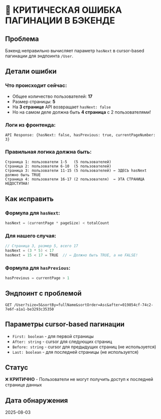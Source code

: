# 🐛 КРИТИЧЕСКАЯ ОШИБКА ПАГИНАЦИИ В БЭКЕНДЕ

## Проблема
Бэкенд неправильно вычисляет параметр `hasNext` в cursor-based пагинации для эндпоинта `/User`.

## Детали ошибки

### Что происходит сейчас:
- Общее количество пользователей: **17**
- Размер страницы: **5**
- На **3 странице** API возвращает `hasNext: false`
- Но на самом деле должна быть **4 страница** с 2 пользователями!

### Логи из фронтенда:
```
API Response: {hasNext: false, hasPrevious: true, currentPageNumber: 3}
```

### Правильная логика должна быть:
```
Страница 1: пользователи 1-5   (5 пользователей)
Страница 2: пользователи 6-10  (5 пользователей) 
Страница 3: пользователи 11-15 (5 пользователей) ← ЗДЕСЬ hasNext должно быть TRUE
Страница 4: пользователи 16-17 (2 пользователя)  ← ЭТА СТРАНИЦА НЕДОСТУПНА!
```

## Как исправить

### Формула для `hasNext`:
```csharp
hasNext = (currentPage * pageSize) < totalCount
```

### Для нашего случая:
```csharp
// Страница 3, размер 5, всего 17
hasNext = (3 * 5) < 17
hasNext = 15 < 17 = TRUE  // ← Должно быть TRUE, а не FALSE!
```

### Формула для `hasPrevious`:
```csharp
hasPrevious = currentPage > 1
```

## Эндпоинт с проблемой
```
GET /User?size=5&sortBy=fullName&sortOrder=Asc&after=019854cf-74c2-7e6f-a1a1-be3293c35350
```

## Параметры cursor-based пагинации
- `First: boolean` - для первой страницы
- `After: string` - cursor для следующих страниц
- `Before: string` - cursor для предыдущих страниц (не используется)
- `Last: boolean` - для последней страницы (не используется)

## Статус
❌ **КРИТИЧНО** - Пользователи не могут получить доступ к последней странице данных

## Дата обнаружения
2025-08-03
